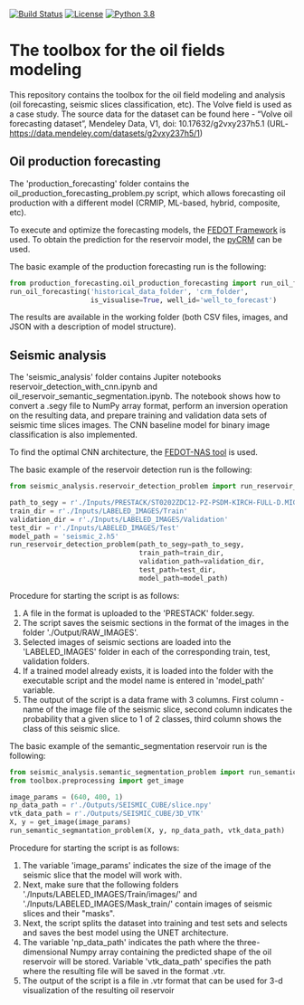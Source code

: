 [![Build Status](https://travis-ci.com/ITMO-NSS-team/oil-field-modelling.svg?branch=master)](https://travis-ci.com/ITMO-NSS-team/oil-field-modelling)
[![License](https://img.shields.io/badge/License-BSD%203--Clause-blue.svg)](https://opensource.org/licenses/BSD-3-Clause)
[![Python 3.8](https://img.shields.io/badge/python-3.8-blue.svg)](https://www.python.org/downloads/release/python-380/)

# The toolbox for the oil fields modeling

This repository contains the toolbox for the oil field modeling and analysis (oil forecasting, seismic slices classification, etc). The Volve field is used as a case study.
The source data for the dataset can be found here -  “Volve oil forecasting dataset”, Mendeley Data, V1, doi: 10.17632/g2vxy237h5.1 
(URL-https://data.mendeley.com/datasets/g2vxy237h5/1)

## Oil production forecasting

The 'production_forecasting' folder contains the oil_production_forecasting_problem.py script, which allows forecasting oil production with a different model (CRMIP, ML-based, hybrid, composite, etc).

To execute and optimize the forecasting models, the [FEDOT Framework](https://github.com/nccr-itmo/FEDOT) is used. To obtain the prediction for the reservoir model, the [pyCRM](https://github.com/frank1010111/pyCRM) can be used.

The basic example of the production forecasting run is the following:

```python
from production_forecasting.oil_production_forecasting import run_oil_forecasting
run_oil_forecasting('historical_data_folder', 'crm_folder',
                    is_visualise=True, well_id='well_to_forecast')
```

The results are available in the working folder (both CSV files, images, and JSON with a description of model structure). 


## Seismic analysis
The 'seismic_analysis' folder contains Jupiter notebooks reservoir_detection_with_cnn.ipynb and oil_reservoir_semantic_segmentation.ipynb. The notebook shows how to convert a .segy file to NumPy array format, perform an inversion operation on the resulting data,  and prepare training and validation data sets of seismic time slices images. 
The CNN baseline model for binary image classification is also implemented.

To find the optimal CNN architecture, the [FEDOT-NAS tool](https://github.com/ITMO-NSS-team/nas-fedot) is used.

The basic example of the reservoir detection run is the following:

```python
from seismic_analysis.reservoir_detection_problem import run_reservoir_detection_problem

path_to_segy = r'./Inputs/PRESTACK/ST0202ZDC12-PZ-PSDM-KIRCH-FULL-D.MIG_FIN.POST_STACK.3D.JS-017534.segy'
train_dir = r'./Inputs/LABELED_IMAGES/Train'
validation_dir = r'./Inputs/LABELED_IMAGES/Validation'
test_dir = r'./Inputs/LABELED_IMAGES/Test'
model_path = 'seismic_2.h5'
run_reservoir_detection_problem(path_to_segy=path_to_segy,
                                train_path=train_dir,
                                validation_path=validation_dir,
                                test_path=test_dir,
                                model_path=model_path)
```
Procedure for starting the script is as follows:
1. A file in the format is uploaded to the 'PRESTACK' folder.segy.
2. The script saves the seismic sections in the format of the images in the folder './Output/RAW_IMAGES'.
3. Selected images of seismic sections are loaded into the 'LABELED_IMAGES' folder in each of the corresponding train, test, validation folders.
4. If a trained model already exists, it is loaded into the folder with the executable script and the model name is entered in 'model_path' variable.
5. The output of the script is a data frame with 3 columns. First column - name of the image file of the seismic slice, second column indicates the probability that a given slice to 1 of 2 classes, third column shows the class of this seismic slice.

The basic example of the semantic_segmentation reservoir run is the following:

```python
from seismic_analysis.semantic_segmentation_problem import run_semantic_segmantation_problem
from toolbox.preprocessing import get_image

image_params = (640, 400, 1)
np_data_path = r'./Outputs/SEISMIC_CUBE/slice.npy'
vtk_data_path = r'./Outputs/SEISMIC_CUBE/3D_VTK'
X, y = get_image(image_params)
run_semantic_segmantation_problem(X, y, np_data_path, vtk_data_path)
```
Procedure for starting the script is as follows:
1. The variable 'image_params' indicates the size of the image of the seismic slice that the model will work with.
2. Next, make sure that the following folders './Inputs/LABELED_IMAGES/Train/images/' and './Inputs/LABELED_IMAGES/Mask_train/' contain images of seismic slices and their "masks".
3. Next, the script splits the dataset into training and test sets and selects and saves the best model using the UNET architecture.
4. The variable 'np_data_path' indicates the path where the three-dimensional Numpy array containing the predicted shape of the oil reservoir will be stored. Variable 'vtk_data_path' specifies the path where the resulting file will be saved in the format .vtr.
5. The output of the script is a file in .vtr format that can be used for 3-d visualization of the resulting oil reservoir


